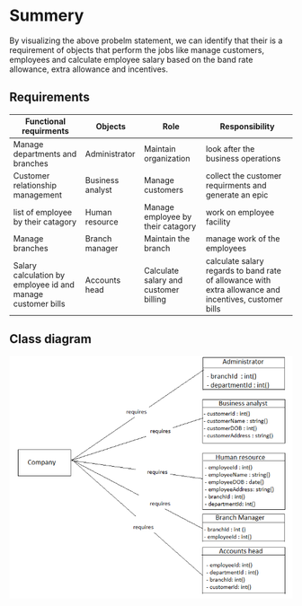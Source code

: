 # Summery
  By visualizing the above probelm statement, we can identify that their is a requirement of objects that perform the jobs like manage customers, employees and calculate employee salary based on the band rate allowance, extra allowance and incentives.
  
## Requirements

| Functional requirments | Objects | Role | Responsibility |
| ---------------------- | ------- | ---- | -------------- |
| Manage departments and branches | Administrator | Maintain organization | look after the business operations |
| Customer relationship management | Business analyst | Manage customers | collect the customer requirments and generate an epic |
| list of employee by their catagory | Human resource | Manage employee by their catagory | work on employee facility |
| Manage branches | Branch manager | Maintain the branch | manage work of the employees |
| Salary calculation by employee id and manage customer bills | Accounts head | Calculate salary and customer billing | calculate salary regards to band rate of allowance with extra allowance and incentives, customer bills |

## Class diagram

![class-diagram](images/company_management_objects.png)

